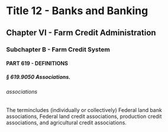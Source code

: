 
# Title 12 - Banks and Banking
## Chapter VI - Farm Credit Administration
### Subchapter B - Farm Credit System
#### PART 619 - DEFINITIONS
##### § 619.9050 Associations.
###### associations

The termincludes (individually or collectively) Federal land bank associations, Federal land credit associations, production credit associations, and agricultural credit associations.
